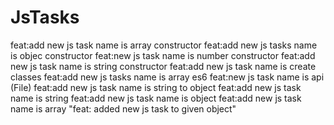 # JsTasks
feat:add new js task name is array constructor
feat:add new js tasks name is objec constructor
feat:new js task name is number constructor
feat:add new js task name is string constructor
feat:add new js task name is create classes
feat:add new js tasks name is array es6
feat:new js task name is api
(File)
feat:add new js task name is string to object
feat:add new js task name is string
feat:add new js task name is object
feat:add new js task name is array
"feat: added new js task to given object"
